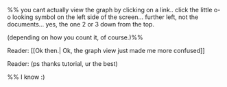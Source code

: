 %% you cant actually view the graph by clicking on a link.. click the little o-o looking symbol on the left side of the screen... 
further left, not the documents... 
yes, the one 2 or 3 down from the top.

(depending on how you count it, of course.)%%










Reader: [[Ok then.| Ok, the graph view just made me more confused]]


Reader: (ps thanks tutorial, ur the best)

%% I know :)